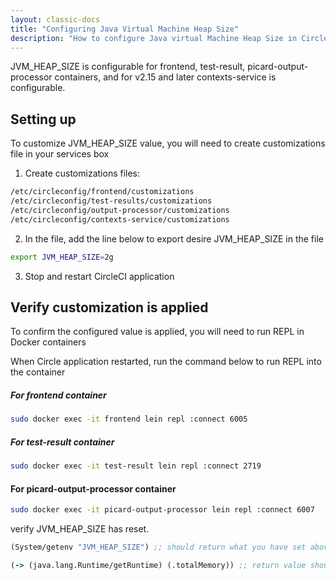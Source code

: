 ```yaml
---
layout: classic-docs
title: "Configuring Java Virtual Machine Heap Size"
description: "How to configure Java virtual Machine Heap Size in CircleCI Server."
---
```


JVM_HEAP_SIZE is configurable for frontend, test-result, picard-output-processor containers, and for v2.15 and later contexts-service is configurable.

## Setting up
To customize JVM_HEAP_SIZE value, you will need to create customizations file in your services box
1. Create customizations files:
```sh
/etc/circleconfig/frontend/customizations
/etc/circleconfig/test-results/customizations
/etc/circleconfig/output-processor/customizations
/etc/circleconfig/contexts-service/customizations
```

2. In the file, add the line below to export desire JVM_HEAP_SIZE in the file
```sh
export JVM_HEAP_SIZE=2g
```

3. Stop and restart CircleCI application


## Verify customization is applied
To confirm the configured value is applied, you will need to run REPL in Docker containers

When Circle application restarted, run the command below to run REPL into the container
##### For frontend container
```sh
sudo docker exec -it frontend lein repl :connect 6005
```
##### For test-result container
```sh
sudo docker exec -it test-result lein repl :connect 2719
```
#### For picard-output-processor container
```sh
sudo docker exec -it picard-output-processor lein repl :connect 6007
```

verify JVM_HEAP_SIZE has reset.
```clojure
(System/getenv "JVM_HEAP_SIZE") ;; should return what you have set above
```
```clojure
(-> (java.lang.Runtime/getRuntime) (.totalMemory)) ;; return value should match with JVM_HEAP_SIZE
```

